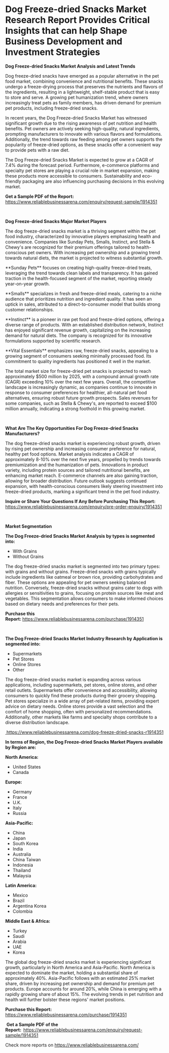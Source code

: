 <p><h1>Dog Freeze-dried Snacks Market Research Report Provides Critical Insights that can help Shape Business Development and Investment Strategies</h1></p><p><strong>Dog Freeze-dried Snacks Market Analysis and Latest Trends</strong></p>
<p><p>Dog freeze-dried snacks have emerged as a popular alternative in the pet food market, combining convenience and nutritional benefits. These snacks undergo a freeze-drying process that preserves the nutrients and flavors of the ingredients, resulting in a lightweight, shelf-stable product that is easy to store and serve. A growing pet humanization trend, where owners increasingly treat pets as family members, has driven demand for premium pet products, including freeze-dried snacks.</p><p>In recent years, the Dog Freeze-dried Snacks Market has witnessed significant growth due to the rising awareness of pet nutrition and health benefits. Pet owners are actively seeking high-quality, natural ingredients, prompting manufacturers to innovate with various flavors and formulations. Additionally, the trend towards raw feeding among pet owners supports the popularity of freeze-dried options, as these snacks offer a convenient way to provide pets with a raw diet.</p><p>The Dog Freeze-dried Snacks Market is expected to grow at a CAGR of 7.4% during the forecast period. Furthermore, e-commerce platforms and specialty pet stores are playing a crucial role in market expansion, making these products more accessible to consumers. Sustainability and eco-friendly packaging are also influencing purchasing decisions in this evolving market.</p></p>
<p><strong>Get a Sample PDF of the Report:&nbsp;</strong> <a href="https://www.reliablebusinessarena.com/enquiry/request-sample/1914351?utm_campaign=2131&utm_medium=2&utm_source=Github&utm_content=ia&utm_term=15022025&utm_id=dog-freeze-dried-snacks">https://www.reliablebusinessarena.com/enquiry/request-sample/1914351</a></p>
<p>&nbsp;</p>
<p><strong>Dog Freeze-dried Snacks Major Market Players</strong></p>
<p><p>The dog freeze-dried snacks market is a thriving segment within the pet food industry, characterized by innovative players emphasizing health and convenience. Companies like Sunday Pets, Smalls, Instinct, and Stella & Chewy's are recognized for their premium offerings tailored to health-conscious pet owners. With increasing pet ownership and a growing trend towards natural diets, the market is projected to witness substantial growth.</p><p>**Sunday Pets** focuses on creating high-quality freeze-dried treats, leveraging the trend towards clean labels and transparency. It has gained traction in the health-focused segment of the market, reporting steady year-on-year growth.</p><p>**Smalls** specializes in fresh and freeze-dried meals, catering to a niche audience that prioritizes nutrition and ingredient quality. It has seen an uptick in sales, attributed to a direct-to-consumer model that builds strong customer relationships.</p><p>**Instinct** is a pioneer in raw pet food and freeze-dried options, offering a diverse range of products. With an established distribution network, Instinct has enjoyed significant revenue growth, capitalizing on the increasing demand for natural diets. The company is recognized for its innovative formulations supported by scientific research.</p><p>**Vital Essentials** emphasizes raw, freeze-dried snacks, appealing to a growing segment of consumers seeking minimally processed food. Its commitment to quality ingredients has positioned it well in the market.</p><p>The total market size for freeze-dried pet snacks is projected to reach approximately $500 million by 2025, with a compound annual growth rate (CAGR) exceeding 10% over the next few years. Overall, the competitive landscape is increasingly dynamic, as companies continue to innovate in response to consumer preferences for healthier, all-natural pet food alternatives, ensuring robust future growth prospects. Sales revenues for some companies, such as Stella & Chewy's, are reported to exceed $100 million annually, indicating a strong foothold in this growing market.</p></p>
<p>&nbsp;</p>
<p><strong>What Are The Key Opportunities For Dog Freeze-dried Snacks Manufacturers?</strong></p>
<p><p>The dog freeze-dried snacks market is experiencing robust growth, driven by rising pet ownership and increasing consumer preference for natural, healthy pet food options. Market analysis indicates a CAGR of approximately 8-10% over the next five years, propelled by trends towards premiumization and the humanization of pets. Innovations in product variety, including protein sources and tailored nutritional benefits, are enhancing market reach. E-commerce channels are also gaining traction, allowing for broader distribution. Future outlook suggests continued expansion, with health-conscious consumers likely steering investment into freeze-dried products, marking a significant trend in the pet food industry.</p></p>
<p><strong>Inquire or Share Your Questions If Any Before Purchasing This Report:</strong> <a href="https://www.reliablebusinessarena.com/enquiry/pre-order-enquiry/1914351?utm_campaign=2131&utm_medium=2&utm_source=Github&utm_content=ia&utm_term=15022025&utm_id=dog-freeze-dried-snacks">https://www.reliablebusinessarena.com/enquiry/pre-order-enquiry/1914351</a></p>
<p>&nbsp;</p>
<p><strong>Market Segmentation</strong></p>
<p><strong>The Dog Freeze-dried Snacks Market Analysis by types is segmented into:</strong></p>
<p><ul><li>With Grains</li><li>Without Grains</li></ul></p>
<p><p>The dog freeze-dried snacks market is segmented into two primary types: with grains and without grains. Freeze-dried snacks with grains typically include ingredients like oatmeal or brown rice, providing carbohydrates and fiber. These options are appealing for pet owners seeking balanced nutrition. Conversely, freeze-dried snacks without grains cater to dogs with allergies or sensitivities to grains, focusing on protein sources like meat and vegetables. This segmentation allows consumers to make informed choices based on dietary needs and preferences for their pets.</p></p>
<p><strong>Purchase this Report:&nbsp;</strong><a href="https://www.reliablebusinessarena.com/purchase/1914351?utm_campaign=2131&utm_medium=2&utm_source=Github&utm_content=ia&utm_term=15022025&utm_id=dog-freeze-dried-snacks">https://www.reliablebusinessarena.com/purchase/1914351</a></p>
<p>&nbsp;</p>
<p><strong>The Dog Freeze-dried Snacks Market Industry Research by Application is segmented into:</strong></p>
<p><ul><li>Supermarkets</li><li>Pet Stores</li><li>Online Stores</li><li>Other</li></ul></p>
<p><p>The dog freeze-dried snacks market is expanding across various applications, including supermarkets, pet stores, online stores, and other retail outlets. Supermarkets offer convenience and accessibility, allowing consumers to quickly find these products during their grocery shopping. Pet stores specialize in a wide array of pet-related items, providing expert advice on dietary needs. Online stores provide a vast selection and the comfort of home shopping, often with personalized recommendations. Additionally, other markets like farms and specialty shops contribute to a diverse distribution landscape.</p></p>
<p><a href="https://www.reliablebusinessarena.com/dog-freeze-dried-snacks-r1914351?utm_campaign=2131&utm_medium=2&utm_source=Github&utm_content=ia&utm_term=15022025&utm_id=dog-freeze-dried-snacks">&nbsp;https://www.reliablebusinessarena.com/dog-freeze-dried-snacks-r1914351</a></p>
<p><strong>In terms of Region, the Dog Freeze-dried Snacks Market Players available by Region are:</strong></p>
<p>
    <p> <strong> North America: </strong>
        <ul>
            <li>United States</li>
            <li>Canada</li>
        </ul>
        </p> 
    <p> <strong> Europe: </strong>
        <ul>
            <li>Germany</li>
            <li>France</li>
            <li>U.K.</li>
            <li>Italy</li>
            <li>Russia</li>
        </ul>
        </p> 
    <p> <strong> Asia-Pacific: </strong>
        <ul>
            <li>China</li>
            <li>Japan</li>
            <li>South Korea</li>
            <li>India</li>
            <li>Australia</li>
            <li>China Taiwan</li>
            <li>Indonesia</li>
            <li>Thailand</li>
            <li>Malaysia</li>
        </ul>
        </p> 
    <p> <strong> Latin America: </strong>
        <ul>
            <li>Mexico</li>
            <li>Brazil</li>
            <li>Argentina Korea</li>
            <li>Colombia</li>
        </ul>
        </p> 
    <p> <strong> Middle East & Africa: </strong>
        <ul>
            <li>Turkey</li>
            <li>Saudi</li>
            <li>Arabia</li>
            <li>UAE</li>
            <li>Korea</li>
        </ul>
    </p>
    </p>
<p><p>The global dog freeze-dried snacks market is experiencing significant growth, particularly in North America and Asia-Pacific. North America is expected to dominate the market, holding a substantial share of approximately 40%. Asia-Pacific follows with an estimated 25% market share, driven by increasing pet ownership and demand for premium pet products. Europe accounts for around 20%, while China is emerging with a rapidly growing share of about 15%. The evolving trends in pet nutrition and health will further bolster these regions' market positions.</p></p>
<p><strong>Purchase this Report: </strong><a href="https://www.reliablebusinessarena.com/purchase/1914351?utm_campaign=2131&utm_medium=2&utm_source=Github&utm_content=ia&utm_term=15022025&utm_id=dog-freeze-dried-snacks">https://www.reliablebusinessarena.com/purchase/1914351</a></p>
<p>&nbsp;<strong>Get a Sample PDF of the Report:&nbsp;&nbsp;</strong><a href="https://www.reliablebusinessarena.com/enquiry/request-sample/1914351?utm_campaign=2131&utm_medium=2&utm_source=Github&utm_content=ia&utm_term=15022025&utm_id=dog-freeze-dried-snacks">https://www.reliablebusinessarena.com/enquiry/request-sample/1914351</a></p>
<p><strong></strong></p>
<p>Check more reports on <a href="https://www.reliablebusinessarena.com/?utm_campaign=2131&utm_medium=2&utm_source=Github&utm_content=ia&utm_term=15022025&utm_id=dog-freeze-dried-snacks">https://www.reliablebusinessarena.com/</a></p>
